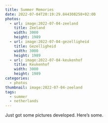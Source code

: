 ```yaml
---
title: Summer Memories
date: 2022-07-04T20:19:29.844308258+02:00
photos:
  - url: image:2022-07-04-zeeland
    title: Zeeland
    width: 3000
    height: 1989
  - url: image:2022-07-04-gezelligheid
    title: Gezelligheid
    width: 3000
    height: 1989
  - url: image:2022-07-04-keukenhof
    title: Keukenhof
    width: 3000
    height: 1989
categories:
  - photos
thumbnail: image:2022-07-04-zeeland
tags:
  - summer
  - netherlands
---
```


<style>
.fg-2022-07-04-summer-memories {
  grid-template-areas:
    "a b"
    "c c";
}

.fg-2022-07-04-summer-memories> *:nth-child(1) { grid-area: a; }
.fg-2022-07-04-summer-memories> *:nth-child(2) { grid-area: b; }
.fg-2022-07-04-summer-memories> *:nth-child(3) { grid-area: c; }
</style>

Just got some pictures developed. Here’s some.
